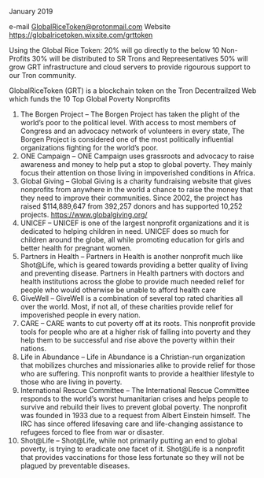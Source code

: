 January  2019

e-mail  GlobalRiceToken@protonmail.com
Website https://globalricetoken.wixsite.com/grttoken

Using the Global Rice Token:
20% will go directly to the below 10 Non-Profits
30% will be distributed to SR Trons and Repreesentatives
50% will grow GRT infrastructure and cloud servers to provide rigourous support to our Tron community.

GlobalRiceToken (GRT) is a blockchain token on the Tron Decentrailzed Web which funds the 10  Top Global Poverty Nonprofits
 
1. The Borgen Project – The Borgen Project has taken the plight of the world’s poor to the political level. With access to most members of Congress and an advocacy network of volunteers in every state, The Borgen Project is considered one of the most politically influential organizations fighting for the world’s poor.
2. ONE Campaign – ONE Campaign uses grassroots and advocacy to raise awareness and money to help put a stop to global poverty. They mainly focus their attention on those living in impoverished conditions in Africa.
3. Global Giving – Global Giving is a charity fundraising website that gives nonprofits from anywhere in the world a chance to raise the money that they need to improve their communities. Since 2002, the project has raised $114,889,647 from 392,257 donors and has supported 10,252 projects. https://www.globalgiving.org/
4. UNICEF – UNICEF is one of the largest nonprofit organizations and it is dedicated to helping children in need. UNICEF does so much for children around the globe, all while promoting education for girls and better health for pregnant women.
5. Partners in Health – Partners in Health is another nonprofit much like Shot@Life, which is geared towards providing a better quality of living and preventing disease. Partners in Health partners with doctors and health institutions across the globe to provide much needed relief for people who would otherwise be unable to afford health care
6. GiveWell – GiveWell is a combination of several top rated charities all over the world. Most, if not all, of these charities provide relief for impoverished people in every nation.
7. CARE – CARE wants to cut poverty off at its roots. This nonprofit provide tools for people who are at a higher risk of falling into poverty and they help them to be successful and rise above the poverty within their nations.
8. Life in Abundance – Life in Abundance is a Christian-run organization that mobilizes churches and missionaries alike to provide relief for those who are suffering. This nonprofit wants to provide a healthier lifestyle to those who are living in poverty.
9. International Rescue Committee – The International Rescue Committee responds to the world’s worst humanitarian crises and helps people to survive and rebuild their lives to prevent global poverty. The nonprofit was founded in 1933 due to a request from Albert Einstein himself. The IRC has since offered lifesaving care and life-changing assistance to refugees forced to flee from war or disaster.
10. Shot@Life – Shot@Life, while not primarily putting an end to global poverty, is trying to eradicate one facet of it. Shot@Life is a nonprofit that provides vaccinations for those less fortunate so they will not be plagued by preventable diseases.


